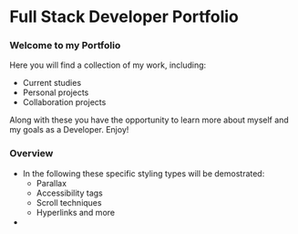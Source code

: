 # Full Stack Developer Portfolio

### Welcome to my Portfolio 

Here you will find a collection of my work, including:
* Current studies
* Personal projects
* Collaboration projects
    
Along with these you have the opportunity to learn more about myself and my goals as a Developer. Enjoy!


### Overview 

* In the following these specific styling types will be demostrated:
    * Parallax
    * Accessibility tags
    * Scroll techniques
    * Hyperlinks and more
* 

